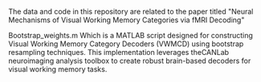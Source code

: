 
The data and code in this repository are related to the paper titled "Neural Mechanisms of Visual Working Memory Categories via fMRI Decoding"

Bootstrap_weights.m 
Which is a MATLAB script designed for constructing Visual Working Memory Category Decoders (VWMCD) using bootstrap resampling techniques. 
This implementation leverages the ​CANLab neuroimaging analysis toolbox​ to create robust brain-based decoders for visual working memory tasks.


